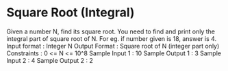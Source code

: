 # Square Root (Integral)

Given a number N, find its square root. You need to find and print only the integral part of square root of N.
For eg. if number given is 18, answer is 4.
Input format :
Integer N
Output Format :
Square root of N (integer part only)
Constraints :
0 <= N <= 10^8
Sample Input 1 :
10
Sample Output 1 :
3
Sample Input 2 :
4
Sample Output 2 :
2